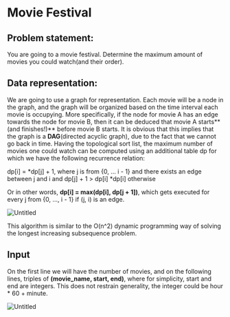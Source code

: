 # Movie Festival

## Problem statement:

You are going to a movie festival. Determine the maximum amount of movies you could watch(and their order).

## Data representation:

We are going to use a graph for representation. Each movie will be a node in the graph, and the graph will be organized based on the time interval each movie is
occupying. More specifically, if the node for movie A has an edge towards the node for movie B, then it can be deduced that movie A starts**(and finishes!)** before movie B
starts. It is obvious that this implies that the graph is a **DAG**(directed acyclic graph), due to the fact that we cannot go back in time.
Having the topological sort list, the maximum number of movies one could watch can be computed using an additional table dp for which we have the following recurrence relation:

dp[i] =
*dp[j] + 1, where j is from {0, ... i - 1} and there exists an edge between j and i and dp[j] + 1 > dp[i]
*dp[i] otherwise

Or in other words, **dp[i] = max(dp[i], dp[j + 1])**, which gets executed for every j from {0, ..., i - 1} if (j, i) is an edge.

![Untitled](https://user-images.githubusercontent.com/51800513/66147914-76e78a00-e618-11e9-9d43-9b8125758015.png)


This algorithm is similar to the O(n^2) dynamic programming way of solving the longest increasing subsequence problem.

## Input

On the first line we will have the number of movies, and on the following lines, triples of **(movie_name, start, end)**, where for simplicity, start and end are integers.
This does not restrain generality, the integer could be hour * 60 + minute.

![Untitled](https://user-images.githubusercontent.com/51800513/66148366-65eb4880-e619-11e9-8f2b-a3451fa5a9b6.png)